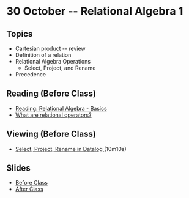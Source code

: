 # 30 October -- Relational Algebra 1

## Topics

- Cartesian product -- review
- Definition of a relation
- Relational Algebra Operations
  - Select, Project, and Rename
- Precedence

## Reading (Before Class)

- <a href="RelationalAlgebra.pdf"> Reading: Relational Algebra - Basics </a>
- <a href="EssentialsOfRelationalAlgebra.ppt"> What are relational operators? </a>

## Viewing (Before Class)

- <a href="https://www.dropbox.com/s/osxrmrm6u8tb8cy/RelationalAlgebraPart1--video.mp4?dl=0"> Select, Project, Rename in Datalog </a> (10m10s)

## Slides

- <a href="RelationalAlgebra_Part1_Fall 2023.pptx"> Before Class </a>
- <a href="RelationalAlgebra_Part1_Fall2023_after_class.pptx"> After Class </a>